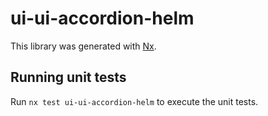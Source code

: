 # ui-ui-accordion-helm

This library was generated with [Nx](https://nx.dev).

## Running unit tests

Run `nx test ui-ui-accordion-helm` to execute the unit tests.
